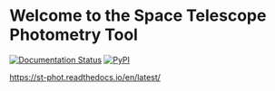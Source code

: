 Welcome to the Space Telescope Photometry Tool
==============================================

[![Documentation Status](https://readthedocs.org/projects/st_phot/badge/?version=latest)](http://st-phot.readthedocs.org/en/latest/?badge=latest)
[![PyPI](https://img.shields.io/pypi/v/st_phot.svg?style=flat-square)](https://pypi.python.org/pypi/st_phot)

https://st-phot.readthedocs.io/en/latest/
